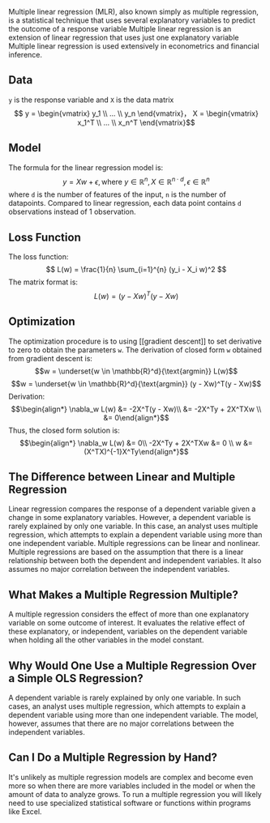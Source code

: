 Multiple linear regression (MLR), also known simply as multiple regression, is a statistical technique that uses several explanatory variables to predict the outcome of a response variable
Multiple linear regression is an extension of linear regression that uses just one explanatory variable
Multiple linear regression is used extensively in econometrics and financial inference.

## Data
`y` is the response variable and `X` is the data matrix
$$ y = \begin{vmatrix} y_1 \\ ... \\ y_n \end{vmatrix}，  X = \begin{vmatrix} x_1^T \\ ... \\ x_n^T \end{vmatrix}$$

## Model 
The formula for the linear regression model is:
$$y = Xw + \epsilon, \text{where} \  y \in \mathbb{R}^n, X \in \mathbb{R}^{n \cdot d}, \epsilon \in \mathbb{R}^n$$
where `d` is the number of features of the input, `n` is the number of datapoints. Compared to linear regression, each data point contains `d` observations instead of 1 observation.

## Loss Function
The loss function:
$$ L(w) = \frac{1}{n} \sum_{i=1}^{n} (y_i - X_i w)^2 $$
The matrix format is:
$$L(w) = (y - Xw)^T(y - Xw)$$
## Optimization
The optimization procedure is to using [[gradient descent]] to set derivative to zero to obtain the parameters `w`. The derivation of closed form `w` obtained from gradient descent is:
$$w = \underset{w \in \mathbb{R}^d}{\text{argmin}} L(w)$$
$$w = \underset{w \in \mathbb{R}^d}{\text{argmin}} (y - Xw)^T(y - Xw)$$
Derivation:
$$\begin{align*} 
\nabla_w L(w) &= -2X^T(y - Xw)\\
&= -2X^Ty + 2X^TXw \\
&= 0\end{align*}$$
Thus, the closed form solution is:
$$\begin{align*} 
\nabla_w L(w) &= 0\\
-2X^Ty + 2X^TXw &= 0 \\
w &= (X^TX)^{-1}X^Ty\end{align*}$$

## The Difference between Linear and Multiple Regression
Linear regression compares the response of a dependent variable given a change in some explanatory variables. However, a dependent variable is rarely explained by only one variable. In this case, an analyst uses multiple regression, which attempts to explain a dependent variable using more than one independent variable. Multiple regressions can be linear and nonlinear.
Multiple regressions are based on the assumption that there is a linear relationship between both the dependent and independent variables. It also assumes no major correlation between the independent variables.

## What Makes a Multiple Regression Multiple?
A multiple regression considers the effect of more than one explanatory variable on some outcome of interest. It evaluates the relative effect of these explanatory, or independent, variables on the dependent variable when holding all the other variables in the model constant.

## Why Would One Use a Multiple Regression Over a Simple OLS Regression?
A dependent variable is rarely explained by only one variable. In such cases, an analyst uses multiple regression, which attempts to explain a dependent variable using more than one independent variable. The model, however, assumes that there are no major correlations between the independent variables.

## Can I Do a Multiple Regression by Hand?
It's unlikely as multiple regression models are complex and become even more so when there are more variables included in the model or when the amount of data to analyze grows. To run a multiple regression you will likely need to use specialized statistical software or functions within programs like Excel.